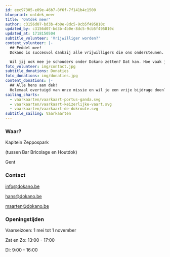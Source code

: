```yaml
---
id: eec97305-e09e-46b7-8f6f-7f141b4c1500
blueprint: ontdek_meer
title: 'Ontdek meer'
author: c3156d07-bd3b-4b0e-8dc5-9cb5f495810c
updated_by: c3156d07-bd3b-4b0e-8dc5-9cb5f495810c
updated_at: 1718150504
subtitle_volunteer: 'Vrijwilliger worden?'
content_volunteer: |-
  ## Peddel mee!
  Dokano is succesvol dankzij alle vrijwilligers die ons ondersteunen. Een warm team van studenten en mensen van Refu-interim helpen ons het ganse jaar door bij onze activiteiten. 

  Wil jij ook mee je schouders onder Dokano zetten? Dat kan. Hoe vaak je helpt en wat je precies kan doen, bespreken we samen. Stuur een mailtje naar [**hans@dokano.be**](mailto:hans@dokano.be) als je interesse hebt!
foto_volunteer: img/contact.jpg
subtitle_donations: Donaties
foto_donations: img/donaties.jpg
content_donations: |-
  ## Alle hens aan dek!
  Helemaal overtuigd van onze missie en wil je een vrije bijdrage doen? Stort dan je gift op BE61890534226117 met vermelding 'Ik steun het Schoon Water Project'. Dankzij schenkingen van bedrijven en privépersonen kunnen we onze workshop aan jongeren aan een sterk verlaagde prijs aanbieden. Meer info? Contacteer ons op [**info@dokano.be**](mailto:info@dokano.be).
sailing_charts:
  - vaarkaarten/vaarkaart-portus-ganda.svg
  - vaarkaarten/vaarkaart-keizerlijke-vaart.svg
  - vaarkaarten/vaarkaart-de-dokroute.svg
subtitle_sailing: Vaarkaarten
---
```

### Waar?
Kapitein Zeppospark

(tussen Bar Bricolage en Houtdok)

Gent

### Contact
info@dokano.be

hans@dokano.be

maarten@dokano.be

### Openingstijden
Vaarseizoen: 1 mei tot 1 november

Zat en Zo: 13:00 - 17:00

Di: 9:00 - 16:00